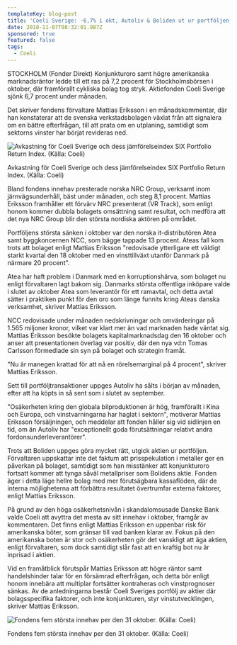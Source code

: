 ```yaml
---
templateKey: blog-post
title: 'Coeli Sverige: -6,7% i okt, Autoliv & Boliden ut ur portföljen'
date: 2018-11-07T08:32:01.987Z
sponsored: true
featured: false
tags:
  - Coeli
---
```

STOCKHOLM (Fonder Direkt) Konjunkturoro samt högre amerikanska marknadsräntor ledde till ett ras på 7,2 procent för Stockholmsbörsen i oktober, där framförallt cykliska bolag tog stryk. Aktiefonden Coeli Sverige sjönk 6,7 procent under månaden.

Det skriver fondens förvaltare Mattias Eriksson i en månadskommentar, där han konstaterar att de svenska verkstadsbolagen växlat från att signalera om en bättre efterfrågan, till att prata om en utplaning, samtidigt som sektorns vinster har börjat revideras ned.

![Avkastning för Coeli Sverige och dess jämförelseindex SIX Portfolio Return Index. (Källa: Coeli)](/img/96.png)

<span class="image-caption">Avkastning för Coeli Sverige och dess jämförelseindex SIX Portfolio Return Index. (Källa: Coeli)</span>

Bland fondens innehav presterade norska NRC Group, verksamt inom järnvägsunderhåll, bäst under månaden, och steg 8,1 procent. Mattias Eriksson framhåller ett förvärv NRC presenterat (VR Track), som enligt honom kommer dubbla bolagets omsättning samt resultat, och medföra att det nya NRC Group blir den största nordiska aktören på området.

Portföljens största sänken i oktober var den norska it-distributören Atea samt byggkoncernen NCC, som bägge tappade 13 procent. Ateas fall kom trots att bolaget enligt Mattias Eriksson "redovisade ytterligare ett väldigt starkt kvartal den 18 oktober med en vinsttillväxt utanför Danmark på närmare 20
 procent".

Atea har haft problem i Danmark med en korruptionshärva, som bolaget nu enligt förvaltaren lagt bakom sig. Danmarks största offentliga inköpare valde i slutet av oktober Atea som leverantör för ett ramavtal, och detta avtal sätter i praktiken punkt för den oro som länge funnits kring Ateas danska verksamhet, skriver Mattias Eriksson.

NCC redovisade under månaden nedskrivningar och omvärderingar på 1.565 miljoner kronor, vilket var klart mer än vad marknaden hade väntat sig. Mattias Eriksson besökte bolagets kapitalmarknadsdag den 16 oktober och anser att presentationen överlag var positiv, där den nya vd:n Tomas Carlsson förmedlade sin syn på bolaget och strategin framåt.

"Nu är manegen krattad för att nå en rörelsemarginal på 4 procent", skriver Mattias Eriksson.

Sett till portföljtransaktioner uppges Autoliv ha sålts i början av månaden, efter att ha köpts in så sent som i slutet av september.

"Osäkerheten kring den globala bilproduktionen är hög, framförallt i Kina och Europa, och vinstvarningarna har haglat i sektorn", motiverar Mattias Eriksson försäljningen, och meddelar att fonden håller sig vid sidlinjen en tid, om än Autoliv har "exceptionellt goda förutsättningar relativt andra fordonsunderleverantörer".

Trots att Boliden uppges göra mycket rätt, utgick aktien ur portföljen. Förvaltaren uppskattar inte det faktum att prisspekulation i metaller ger en påverkan på bolaget, samtidigt som han misstänker att konjunkturoro fortsatt kommer att tynga såväl metallpriser som Bolidens aktie. Fonden äger i detta läge hellre bolag med mer förutsägbara kassaflöden, där de interna möjligheterna att förbättra resultatet övertrumfar externa faktorer, enligt Mattias Eriksson.

På grund av den höga osäkerhetsnivån i skandalomsusade Danske Bank valde Coeli att avyttra det mesta av sitt innehav i oktober, framgår av kommentaren. Det finns enligt Mattias Eriksson en uppenbar risk för amerikanska böter, som gränsar till vad banken klarar av. Fokus på den amerikanska boten är stor och osäkerheten gör det vanskligt att äga aktien, enligt förvaltaren, som dock samtidigt slår fast att en kraftig bot nu är inprisad i aktien.

Vid en framåtblick förutspår Mattias Eriksson att högre räntor samt handelshinder talar för en försämrad efterfrågan, och detta bör enligt honom innebära att multiplar fortsätter kontraheras och vinstprognoser sänkas. Av de anledningarna består Coeli Sveriges portfölj av aktier där bolagsspecifika faktorer, och inte konjunkturen, styr vinstutvecklingen, skriver Mattias Eriksson.

![  Fondens fem största innehav per den 31 oktober. (Källa: Coeli)](/img/97.png)

<span class="image-caption">  Fondens fem största innehav per den 31 oktober. (Källa: Coeli)</span>
